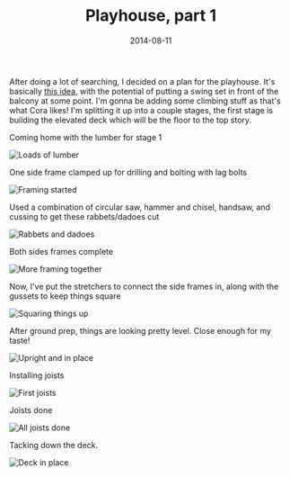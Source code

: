 ﻿---
title: Playhouse, part 1
date: 2014-08-11
category: Projects
tags: 
- woodworking
- playhouse
---

After doing a lot of searching, I decided on a plan for the playhouse. It's basically [this idea](http://lumberjocks.com/projects/69275), with the potential of putting a swing set in front of the balcony at some point. I'm gonna be adding some climbing stuff as that's what Cora likes! I'm splitting it up into a couple stages, the first stage is building the elevated deck which will be the floor to the top story.

Coming home with the lumber for stage 1

![Loads of lumber](images/DSC03156.jpg)

One side frame clamped up for drilling and bolting with lag bolts

![Framing started](images/DSC03159.jpg)

Used a combination of circular saw, hammer and chisel, handsaw, and cussing to get these rabbets/dadoes cut

![Rabbets and dadoes](images/DSC03160.jpg)

Both sides frames complete

![More framing together](images/DSC03161.jpg)

Now, I've put the stretchers to connect the side frames in, along with the gussets to keep things square

![Squaring things up](images/IMG1920.jpg)

After ground prep, things are looking pretty level. Close enough for my taste!

![Upright and in place](images/IMG1921.jpg)

Installing joists

![First joists](images/IMG1922.jpg)

Joists done

![All joists done](images/IMG1923.jpg)

Tacking down the deck.

![Deck in place](images/IMG1926.jpg)
